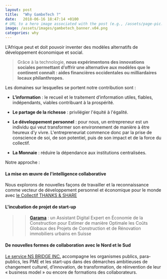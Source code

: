 ```yaml
---
layout: post
title:  "Why GambeTech ?"
date:   2018-06-16 18:47:14 +0100
# URL to a hero image associated with the post (e.g., /assets/page-pic.jpg)
image: /assets/images/gambetech_banner.v04.png
categories: why
---
```


L’Afrique peut et doit pouvoir inventer des modèles alternatifs de développement économique et social. 
    
> Grâce à la technologie, __nous expérimentons des innovations sociales permettant d’offrir une alternative aux modèles que le continent connaît : aides financières occidentales ou milliardaires locaux philanthropes.__ 

Les domaines sur lesquelles se portent notre contribution sont :

* __L’information__ : le recueil et le traitement d’information utiles, fiables, indépendants, viables contribuant à la prospérité.

* __Le partage de la richesse__ : privilégier l'équité à l'égalité.

* __Le développement personnel__ : pour nous, un entrepreneur est un individu qui veut transformer son environnement de manière à être heureux d’y vivre. L'entrepreneuriat commence donc par la prise de conscience de soi, de son potentiel, puis de son impact et de la force du collectif.

* __La Monnaie__ : réduire la dépendance aux institutions centralisées. 


Notre approche : 

#### La mise en œuvre de l'intelligence collaborative

Nous explorons de nouvelles façons de travailler et la reconnaissance comme vecteur de développement personnel et économique pour le monde avec 
[le Collectif THANKS & SHARE](https://thanksandshare.com/ "THANKS & SHARE")

#### L'incubation de projet de start-up

> > [__Garama__](https://unruffled-mestorf-9a810f.netlify.com/ "Coming Soon") : un Assistant Digital Expert en Économie de la Construction pour Estimer de manière Optimale les Coûts Globaux des Projets de Construction et de Rénovation immobiliers urbains en Suisse

#### De nouvelles formes de collaboration avec le Nord et le Sud

[Le service NS BRIDGE INC.](https://flamboyant-pike-dcb689.netlify.com/ "NS BRIDGE") accompagne les organismes publics, para-publics, les PME et les start-ups dans des démarches ambitieuses de changement culturel, d’innovation, de transformation, de réinvention de leur « business model » ou encore de formations des collaborateurs.


